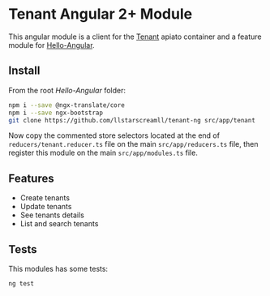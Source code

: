 # Tenant Angular 2+ Module

This angular module is a client for the [Tenant](https://github.com/llstarscreamll/tenant-api) apiato container and a feature module for [Hello-Angular](https://github.com/llstarscreamll/Hello-Angular).

## Install

From the root *Hello-Angular* folder:

```bash
npm i --save @ngx-translate/core
npm i --save ngx-bootstrap
git clone https://github.com/llstarscreamll/tenant-ng src/app/tenant
```

Now copy the commented store selectors located at the end of `reducers/tenant.reducer.ts` file on the main `src/app/reducers.ts` file, then register this module on the main `src/app/modules.ts` file.

## Features

- Create tenants
- Update tenants
- See tenants details
- List and search tenants

## Tests

This modules has some tests:

```bash
ng test
```
